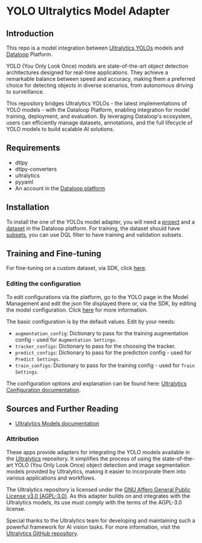 # YOLO Ultralytics Model Adapter

## Introduction

This repo is a model integration between [Ultralytics YOLOs](https://github.com/ultralytics/ultralytics) models
and [Dataloop](https://dataloop.ai/) Platform.

YOLO (You Only Look Once) models are state-of-the-art object detection architectures designed for real-time
applications. They achieve a remarkable balance between speed and accuracy, making them a preferred choice for detecting
objects in diverse scenarios, from autonomous driving to surveillance.

This repository bridges Ultralytics YOLOs - the latest implementations of YOLO models - with the Dataloop Platform,
enabling integration for model training, deployment, and evaluation. By leveraging Dataloop's ecosystem, users can
efficiently manage datasets, annotations, and the full lifecycle of YOLO models to build scalable AI solutions.

## Requirements

- dtlpy
- dtlpy-converters
- ultralytics
- pyyaml
- An account in the [Dataloop platform](https://console.dataloop.ai/)

## Installation

To install the one of the YOLOs model adapter, you will need
a [project](https://developers.dataloop.ai/tutorials/getting_started/sdk_overview/chapter/#to-create-a-new-project) and
a [dataset](https://developers.dataloop.ai/tutorials/data_management/manage_datasets/chapter/#create-dataset) in the
Dataloop platform. For training, the dataset should
have [subsets](https://developers.dataloop.ai/tutorials/model_management/advance/train_models_locally/classification/chapter/),
you can use DQL filter to have training and validation subsets.

## Training and Fine-tuning

For fine-tuning on a custom dataset, via SDK,
click [here](https://developers.dataloop.ai/tutorials/model_management/ai_library/chapter/#finetune-on-a-custom-dataset).

### Editing the configuration

To edit configurations via the platform, go to the YOLO page in the Model Management and edit the json
file displayed there or, via the SDK, by editing the model configuration.
Click [here](https://developers.dataloop.ai/tutorials/model_management/ai_library/chapter/#model-configuration) for more
information.

The basic configuration is by the default values. Edit by your needs:

- `augmentation_config`: Dictionary to pass for the training augmentation config - used for `Augmentation Settings`.
- `tracker_configs`: Dictionary to pass for the choosing the tracker.
- `predict_configs`: Dictionary to pass for the prediction config - used for `Predict Settings`.
- `train_configs`: Dictionary to pass for the training config - used for `Train Settings`.

The configuration options and explanation can be found
here: [Ultralytics Configuration documentation](https://docs.ultralytics.com/usage/cfg/#train).

## Sources and Further Reading

- [Ultralytics Models documentation](https://docs.ultralytics.com/models/)


### Attribution

These apps provide adapters for integrating the YOLO models available in
the [Ultralytics](https://github.com/ultralytics/ultralytics) repository. It simplifies the process of using the
state-of-the-art YOLO (You Only Look Once) object detection and image segmentation models provided by Ultralytics,
making it easier to incorporate them into various applications and workflows.

The Ultralytics repository is licensed under
the [GNU Affero General Public License v3.0 (AGPL-3.0)](https://github.com/ultralytics/ultralytics/blob/main/LICENSE).
As this adapter builds on and integrates with the Ultralytics models, its use must comply with the terms of the AGPL-3.0
license.

Special thanks to the Ultralytics team for developing and maintaining such a powerful framework for AI vision tasks. For
more information, visit the [Ultralytics GitHub repository](https://github.com/ultralytics/ultralytics).


